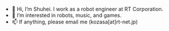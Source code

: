 - 👋 Hi, I’m Shuhei. I work as a robot engineer at RT Corporation.
- 👀 I’m interested in robots, music, and games.
- 📫 If anything, please email me (kozasa[at]rt-net.jp)

<!---
shu-rt/shu-rt is a ✨ special ✨ repository because its `README.md` (this file) appears on your GitHub profile.
You can click the Preview link to take a look at your changes.
--->
